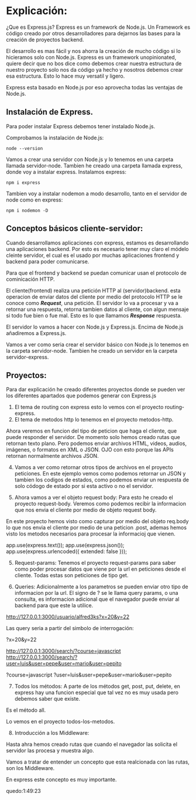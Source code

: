 # Explicación:

¿Que es Express.js?
Express es un framework de Node.js. Un Framework es código creado por otros desarrolladores para dejarnos las bases para la creación de proyectos backend.

El desarrollo es mas fácil y nos ahorra la creación de mucho código si lo hicieramos solo con Node.js.
Express es un framework unopinionated, quiere decir que no bos dice como debemos crear nuestra estructura de nuestro proyecto solo nos da código ya hecho y nosotros debemos crear esa estructura. Esto lo hace muy versatil y ligero.

Express esta basado en Node.js por eso aprovecha todas las ventajas de Node.js.

## Instalación de Express.

Para poder instalar Express debemos tener instalado Node.js.

Comprobamos la instalación de Node.js:

`node --version`

Vamos a crear una servidor con Node.js y lo tenemos en una carpeta llamada servidor-node.
Tambien he creado una carpeta llamada express, donde voy a instalar express.
Instalamos express:

`npm i express`

Tambien voy a instalar nodemon a modo desarrollo, tanto en el servidor de node como en express:

`npm i nodemon -D`

## Conceptos básicos cliente-servidor:

Cuando desarrollamos aplicaciones con express, estamos es desarrollando una aplicaciones backend. Por esto es necesario tener muy claro el módelo cleinte servidor, el cual es el usado por muchas aplicaciones frontend y backend para poder comunicarse.

Para que el frontend y backend se puedan comunicar usan el protocolo de cominicación HTTP.

El cliente(frontend) realiza una petición HTTP al (servidor)backend. esta operacion de enviar datos del cliente por medio del protocolo HTTP se le conoce como ***Request***, una petición. El servidor lo va a procesar y va a retornar una respuesta, retorna tambien datos al cliente, con algun mensaje si todo fue bien o fue mal. Esto es lo que llamamos ***Response*** respuesta.

El servidor lo vamos a hacer con Node.js y Express.js. Encima de Node.js añadiremos a Express.js.

Vamos a ver como seria crear el servidor básico con Node.js lo tenemos en la carpeta servidor-node.
Tambien he creado un servidor en la carpeta servidor-express.

## Proyectos:
Para dar explicación he creado diferentes proyectos donde se pueden ver los diferentes apartados que podemos generar con Express.js

1. El tema de routing con express esto lo vemos con el proyecto routing-express.
2. El tema de metodos http lo tenemos en el proyecto metodos-http.

Ahora veremos en funcion del tipo de peticion que haga el cliente, que puede responder el servidor.
De momento solo hemos creado rutas que retornan texto plano. Pero podemos enviar archivos HTML, videos, audios, imágenes, o formatos en XML o JSON.
OJO con esto porque las APIs retornan normalmente archivos JSON.

4. Vamos a ver como retornar otros tipos de archivos en el proyecto peticiones.
En este ejemplo vemos como podemos retornar un JSON y tambien los codigos de estados, como podemos enviar un respuesta de solo códogo de estado por si esta activo o no el servidor.

4. Ahora vamos a ver el objeto request body:
Para esto he creado el proyecto request-body.
Veremos como podemos recibir la informacion que nos envia el cliente por medio de objeto request body.

En este proyecto hemos visto como capturar por medio del objeto req.body lo que nos envia el cliente por medio de una peticion .post, ademas hemos visto los metodos necesarios para procesar la informacioj que vienen.

app.use(express.text());
app.use(express.json());
app.use(express.urlencoded({ extended: false }));

5. Request-params:
Tenemos el proyecto request-params para saber como poder procesar datos que viene por la url en peticiones desde el cliente.
Todas estas son peticiones de tipo get.

6. Queries:
Adicionalmente a los parametros se pueden enviar otro tipo de informacion por la url. El signo de ? se le llama query params, o una consulta, es informacion adicional que el navegador puede enviar al backend para que este la utilice.

http://127.0.0.1:3000/usuario/alfred3ks?x=20&y=22

Las query seria a partir del simbolo de interrogación:

?x=20&y=22

http://127.0.0.1:3000/search/?course=javascript
http://127.0.0.1:3000/search/?user=luis&user=pepe&user=mario&user=pepito

?course=javascript
?user=luis&user=pepe&user=mario&user=pepito

7. Todos los métodos:
A parte de los métodos get, post, put, delete, en express hay una funcion especial que tal vez no es muy usada pero debemos saber que existe.

Es el método all.

Lo vemos en el proyecto todos-los-metodos.

8. Introducción a los Middleware:

Hasta ahra hemos creado rutas que cuando el navegador las solicita el servidor las procesa y muestra algo.

Vamos a tratar de entender un concepto que esta realcionada con las rutas, son los Middleware.

En express este concepto es muy importante.

quedo:1:49:23

